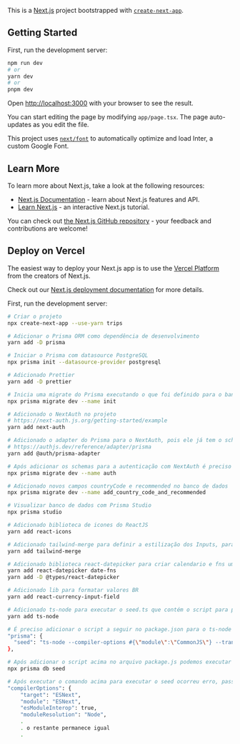 This is a [Next.js](https://nextjs.org/) project bootstrapped with [`create-next-app`](https://github.com/vercel/next.js/tree/canary/packages/create-next-app).

## Getting Started

First, run the development server:

```bash
npm run dev
# or
yarn dev
# or
pnpm dev
```

Open [http://localhost:3000](http://localhost:3000) with your browser to see the result.

You can start editing the page by modifying `app/page.tsx`. The page auto-updates as you edit the file.

This project uses [`next/font`](https://nextjs.org/docs/basic-features/font-optimization) to automatically optimize and load Inter, a custom Google Font.

## Learn More

To learn more about Next.js, take a look at the following resources:

- [Next.js Documentation](https://nextjs.org/docs) - learn about Next.js features and API.
- [Learn Next.js](https://nextjs.org/learn) - an interactive Next.js tutorial.

You can check out [the Next.js GitHub repository](https://github.com/vercel/next.js/) - your feedback and contributions are welcome!

## Deploy on Vercel

The easiest way to deploy your Next.js app is to use the [Vercel Platform](https://vercel.com/new?utm_medium=default-template&filter=next.js&utm_source=create-next-app&utm_campaign=create-next-app-readme) from the creators of Next.js.

Check out our [Next.js deployment documentation](https://nextjs.org/docs/deployment) for more details.

First, run the development server:

```bash
# Criar o projeto
npx create-next-app --use-yarn trips

# Adicionar o Prisma ORM como dependência de desenvolvimento
yarn add -D prisma

# Iniciar o Prisma com datasource PostgreSQL
npx prisma init --datasource-provider postgresql

# Adicionado Prettier
yarn add -D prettier

# Inicia uma migrate do Prisma executando o que foi definido para o banco de dados em schema.prisma
npx prisma migrate dev --name init

# Adicionado o NextAuth no projeto
# https://next-auth.js.org/getting-started/example
yarn add next-auth

# Adicionado o adapter do Prisma para o NextAuth, pois ele já tem o schema pronto para controle de autenticação
# https://authjs.dev/reference/adapter/prisma
yarn add @auth/prisma-adapter

# Após adicionar os schemas para a autenticação com NextAuth é preciso rodar a migrate novamente
npx prisma migrate dev --name auth

# Adicionado novos campos countryCode e recommended no banco de dados
npx prisma migrate dev --name add_country_code_and_recommended

# Visualizar banco de dados com Prisma Studio
npx prisma studio

# Adicionado biblioteca de icones do ReactJS
yarn add react-icons

# Adicionado tailwind-merge para definir a estilização dos Inputs, para que ao adicionar outros estilos nos componentes que ele é chamado, estes estilos definidos não sejam sobrescritos.
yarn add tailwind-merge

# Adicionado biblioteca react-datepicker para criar calendario e fns uma lib para manipular datas
yarn add react-datepicker date-fns
yarn add -D @types/react-datepicker

# Adicionado lib para formatar valores BR
yarn add react-currency-input-field

# Adicionado ts-node para executar o seed.ts que contém o script para popular o banco de dados.(ts-node executa TypeScript diretamente em Node.js sem pré-compilação)
yarn add ts-node

# É preciso adicionar o script a seguir no package.json para o ts-node executar o seed.ts
"prisma": {
  "seed": "ts-node --compiler-options #{\"module\":\"CommonJS\"} --transpile-only src/lib/seed.ts"
},

# Após adicionar o script acima no arquivo package.js podemos executar o comando para popular o banco de dados
npx prisma db seed

# Após executar o comando acima para executar o seed ocorreu erro, passei um tempinho para descobrir que era devido no arquivo tsconfig.json o "moduleResolution": "bundle", após alterar para "Node", funcionou. Certifique que essa propriedades estejam iguais ao exemplo:
"compilerOptions": {
    "target": "ESNext",
    "module": "ESNext",
    "esModuleInterop": true,
    "moduleResolution": "Node",
    .
    . o restante permanece igual
    .

```
